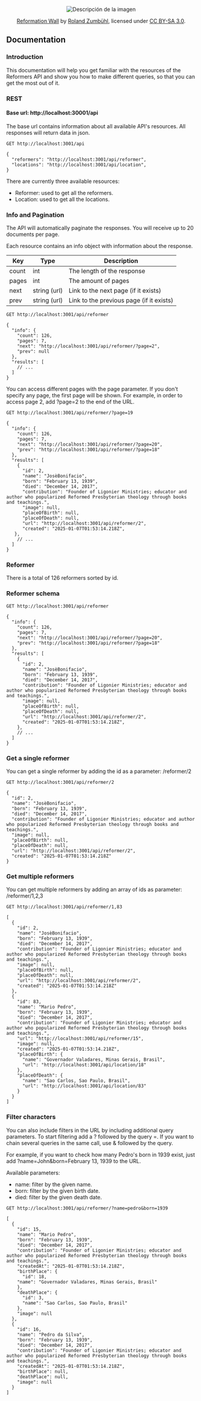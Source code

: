 <p align="center">
  <img src="https://www.worldhistory.org/uploads/images/14847.jpg?v=1709243469-0" alt="Descripción de la imagen">
</p>

<p align="center">
  <a href="https://commons.wikimedia.org/wiki/File:ReformationsdenkmalGenf1.jpg">Reformation Wall</a> by <a href="https://www.picswiss.ch/Genf/GE-05-1.jpg">Roland Zumbühl</a>, licensed under <a href="https://creativecommons.org/licenses/by-sa/3.0/">CC BY-SA 3.0</a>.
</p>

## Documentation

### Introduction

This documentation will help you get familiar with the resources of the Reformers API and show you how to make different queries, so that you can get the most out of it.

### REST
#### Base url: http://localhost:30001/api

The base url contains information about all available API's resources. All responses will return data in json.

```
GET http://localhost:3001/api
```
```
{
  "reformers": "http://localhost:3001/api/reformer",
  "locations": "http://localhost:3001/api/location",
}
```

There are currently three available resources:

- Reformer: used to get all the reformers.
- Location: used to get all the locations.

### Info and Pagination
The API will automatically paginate the responses. You will receive up to 20 documents per page.

Each resource contains an info object with information about the response.


| Key   | Type         | Description                            |
|-------|--------------|----------------------------------------|
| count | int          | The length of the response            |
| pages | int          | The amount of pages                   |
| next  | string (url) | Link to the next page (if it exists)   |
| prev  | string (url) | Link to the previous page (if it exists) |

```
GET http://localhost:3001/api/reformer
```
```
{
  "info": {
    "count": 126,
    "pages": 7,
    "next": "http://localhost:3001/api/reformer/?page=2",
    "prev": null
  },
  "results": [
    // ...
  ]
}
```

You can access different pages with the page parameter. If you don't specify any page, the first page will be shown. For example, in order to access page 2, add ?page=2 to the end of the URL.

```
GET http://localhost:3001/api/reformer/?page=19
```
```
{
  "info": {
    "count": 126,
    "pages": 7,
    "next": "http://localhost:3001/api/reformer/?page=20",
    "prev": "http://localhost:3001/api/reformer/?page=18"
  },
  "results": [
    {
      "id": 2,
      "name": "JosèBonifacio",
      "born": "February 13, 1939",
      "died": "December 14, 2017",
      "contribution": "Founder of Ligonier Ministries; educator and author who popularized Reformed Presbyterian theology through books and teachings.",
      "image": null,
      "placeOfBirth": null,
      "placeOfDeath": null,
      "url": "http://localhost:3001/api/reformer/2",
      "created": "2025-01-07T01:53:14.218Z",
   },
    // ...
  ]
}
```

### Reformer

There is a total of 126 reformers sorted by id.

### Reformer schema

```
GET http://localhost:3001/api/reformer
```
```
{
  "info": {
    "count": 126,
    "pages": 7,
    "next": "http://localhost:3001/api/reformer/?page=20",
    "prev": "http://localhost:3001/api/reformer/?page=18"
  },
  "results": [
    {
      "id": 2,
      "name": "JosèBonifacio",
      "born": "February 13, 1939",
      "died": "December 14, 2017",
      "contribution": "Founder of Ligonier Ministries; educator and author who popularized Reformed Presbyterian theology through books and teachings.",
      "image": null,
      "placeOfBirth": null,
      "placeOfDeath": null,
      "url": "http://localhost:3001/api/reformer/2",
      "created": "2025-01-07T01:53:14.218Z",
    },
    // ...
  ]
}
```

### Get a single reformer

You can get a single reformer by adding the id as a parameter: /reformer/2

```
GET http://localhost:3001/api/reformer/2
```
```
{
  "id": 2,
  "name": "JosèBonifacio",
  "born": "February 13, 1939",
  "died": "December 14, 2017",
  "contribution": "Founder of Ligonier Ministries; educator and author who popularized Reformed Presbyterian theology through books and teachings.",
  "image": null,
  "placeOfBirth": null,
  "placeOfDeath": null,
  "url": "http://localhost:3001/api/reformer/2",
  "created": "2025-01-07T01:53:14.218Z"
}
```

### Get multiple reformers

You can get multiple reformers by adding an array of ids as parameter: /reformer/1,2,3

```
GET http://localhost:3001/api/reformer/1,83
```
```
[
  {
    "id": 2,
    "name": "JosèBonifacio",
    "born": "February 13, 1939",
    "died": "December 14, 2017",
    "contribution": "Founder of Ligonier Ministries; educator and author who popularized Reformed Presbyterian theology through books and teachings.",
    "image": null,
    "placeOfBirth": null,
    "placeOfDeath": null,
    "url": "http://localhost:3001/api/reformer/2",
    "created": "2025-01-07T01:53:14.218Z"
  },
  {
    "id": 83,
    "name": "Mario Pedro",
    "born": "February 13, 1939",
    "died": "December 14, 2017",
    "contribution": "Founder of Ligonier Ministries; educator and author who popularized Reformed Presbyterian theology through books and teachings.",
    "url": "http://localhost:3001/api/reformer/15",
    "image": null,
    "created": "2025-01-07T01:53:14.218Z",
    "placeOfBirth": {
      "name": "Governador Valadares, Minas Gerais, Brasil",
      "url": "http://localhost:3001/api/location/18"
    },
    "placeOfDeath": {
      "name": "Sao Carlos, Sao Paulo, Brasil",
      "url": "http://localhost:3001/api/location/83"
    }
  }
]
```

### Filter characters

You can also include filters in the URL by including additional query parameters. To start filtering add a ? followed by the query <query>=<value>. If you want to chain several queries in the same call, use & followed by the query.

For example, if you want to check how many Pedro's born in 1939 exist, just add ?name=John&born=February 13, 1939 to the URL.

Available parameters:

- name: filter by the given name.
- born: filter by the given birth date.
- died: filter by the given death date.

```
GET http://localhost:3001/api/reformer/?name=pedro&born=1939
```
```
[
  {
    "id": 15,
    "name": "Mario Pedro",
    "born": "February 13, 1939",
    "died": "December 14, 2017",
    "contribution": "Founder of Ligonier Ministries; educator and author who popularized Reformed Presbyterian theology through books and teachings.",
    "createdAt": "2025-01-07T01:53:14.218Z",
    "birthPlace": {
      "id": 18,
	"name": "Governador Valadares, Minas Gerais, Brasil"
    },
    "deathPlace": {
      "id": 3,
      "name": "Sao Carlos, Sao Paulo, Brasil"
    },
    "image": null
  },
  {
    "id": 16,
    "name": "Pedro da Silva",
    "born": "February 13, 1939",
    "died": "December 14, 2017",
    "contribution": "Founder of Ligonier Ministries; educator and author who popularized Reformed Presbyterian theology through books and teachings.",
    "createdAt": "2025-01-07T01:53:14.218Z",
    "birthPlace": null,
    "deathPlace": null,
    "image": null
  }
]
```

